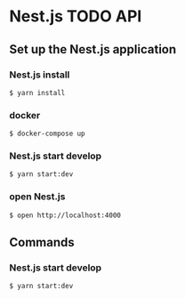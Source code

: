 # Nest.js TODO API

## Set up the Nest.js application

### Nest.js install
```shell
$ yarn install
```

### docker
```shell
$ docker-compose up
```

### Nest.js start develop
```shell
$ yarn start:dev
```

### open Nest.js
```shell
$ open http://localhost:4000
```

## Commands

### Nest.js start develop
```shell
$ yarn start:dev
```
